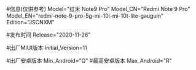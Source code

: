 #信息(仅供参考)
Model="红米 Note9 Pro"
Model_CN="Redmi Note 9 Pro"
Model_EN="redmi-note-9-pro-5g-mi-10i-mi-10t-lite-gauguin"
Edition="JSCNXM"

#发布时间
Release="2020-11-26"

#出厂MIUI版本
Initial_Version=11

#出厂安卓版本
Min_Android="Q"
#最高安卓版本
Max_Android="R"

